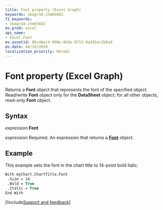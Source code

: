 ```yaml
---
title: Font property (Excel Graph)
keywords: vbagr10.chm65682
f1_keywords:
- vbagr10.chm65682
ms.prod: excel
api_name:
- Excel.Font
ms.assetid: 0bc46ec4-998e-043e-0713-9a381ec2b6ad
ms.date: 04/10/2019
localization_priority: Normal
---
```



# Font property (Excel Graph)

Returns a **Font** object that represents the font of the specified object. Read/write **Font** object only for the **DataSheet** object; for all other objects, read-only **Font** object.

## Syntax

_expression_.**Font**

_expression_ Required. An expression that returns a **[Font](excel.font-graph-object.md)** object. 


## Example

This example sets the font in the chart title to 14-point bold italic.

```vb
With myChart.ChartTitle.Font 
 .Size = 14 
 .Bold = True 
 .Italic = True 
End With 

```

[!include[Support and feedback](~/includes/feedback-boilerplate.md)]
